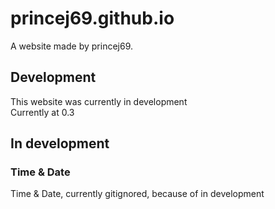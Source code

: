 # princej69.github.io
A website made by princej69.

## Development
This website was currently in development
<br>
Currently at 0.3

## In development
### Time & Date
Time & Date, currently gitignored, because of in development
